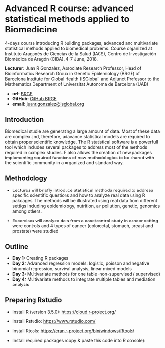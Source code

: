 # Advanced R course: advanced statistical methods applied to Biomedicine

4-days course introducing R building packages, advanced and multivariate statistical methods applied to biomedical problems. 
Course organized at Instituto Aragonés de Ciencias de la Salud (IACS), Centro de Investigación Biomédica de Aragón (CIBA), 
4-7 June, 2018.


**Lecturer**: Juan R Gonzalez, Associate Research Professor, Head of Bioinformatics Research Group in Genetic Epidemiology (BRGE) of
Barcelona Institute for Global Health (ISGlobal) and Adjunct Professor to the Mathematics 
Department of Universitat Autonoma de Barcelona (UAB)

- **url:** [BRGE](http://brge.isglobal.org)
- **GitHub:** [GitHub BRGE](https://github.com/isglobal-brge)
- **email:** juanr.gonzalez@isglobal.org

## Introduction

Biomedical studie are generating a large amount of data. Most of these data are complex and, therefore, adavance statistical
models are required to obtain proper scientific knowledge. The R statistical software is a powerfull tool which includes several
packages to address most of the methods required in complex studies. R also allows the creation of new packages implementing
required functions of new methodologies to be shared with the scientific community in a organized and standard way.

## Methodology

- Lectures will briefly introduce statistical methods required to address specific scientific questions and how to analyze 
real data using R pakcages. The methods will be illustrated using real data from different settigs including epidemiology, 
nutrition, air pollution, genetic, genomics among others. 

- Excersises will analyze data from a case/control study in cancer setting were controls and 4 types of cancer (colorectal, stomach, breast and prostate) were studied
  

## Outline

- **Day 1:** Creating R packages
- **Day 2:** Advanced regression models: logistic, poisson and negative binomial regression, survival analysis, linear mixed models.
- **Day 3:** Multivariate methods for one table (non-supervised / supervised)
- **Day 4:** Multivariate methods to integrate multiple tables and mediation analysis

## Preparing Rstudio

- Install R (version 3.5.0): https://cloud.r-project.org/
- Install Rstudio: https://www.rstudio.com/
- Install Rtools: https://cran.r-project.org/bin/windows/Rtools/

- Install required packages (copy & paste this code into R console): 


